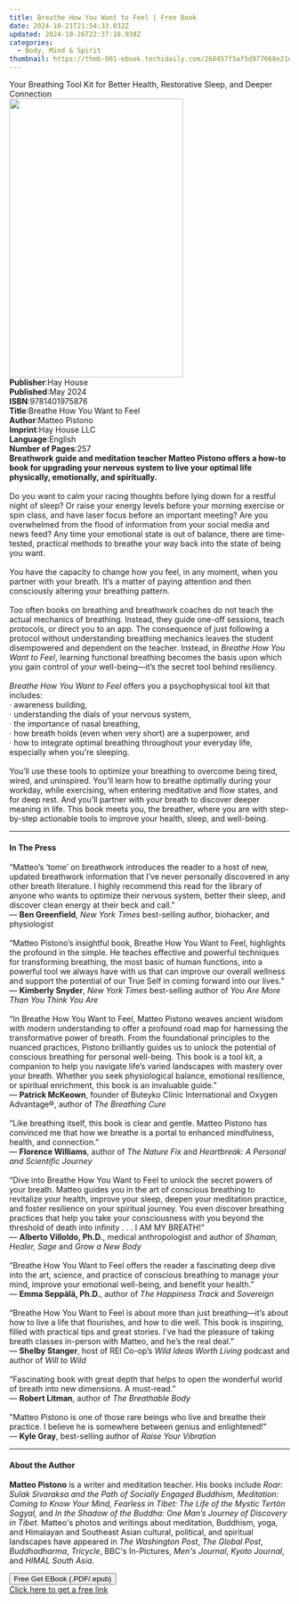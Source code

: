 ```yaml
---
title: Breathe How You Want to Feel | Free Book
date: 2024-10-21T21:54:33.032Z
updated: 2024-10-26T22:37:10.038Z
categories:
  - Body, Mind & Spirit
thumbnail: https://thmb-001-ebook.techidaily.com/268457f5af5d977668e21e0ee4bc4db1f5143655c69df359da6736ab14af2af5.jpg
---
```

<main id="book-container">
  <div class="flex flex-col">
    <div class="book-brief flex-1 py-6 px-4 sm:p-6 md:py-10 md:px-8">
      <!-- brief-->
      <div class="book-brief-main">
        Your Breathing Tool Kit for Better Health, Restorative Sleep, and Deeper
        Connection
      </div>
    </div>
    <div
      class="book-meta-info flex-1 grid gap-4 col-start-1 col-end-3 row-start-1 sm:mb-6 sm:grid-cols-4 lg:gap-6 lg:col-start-2 lg:row-end-6 lg:row-span-6 lg:mb-0"
    >
      <div
        class="book-meta-info-left place-content-center mt-4 p-4 text-sm leading-6 col-start-2 col-span-2 dark:text-slate-400"
      >
        <img
          class="w-full h-500 object-cover rounded-lg sm:h-255 sm:col-span-2 lg:col-span-full"
          src="https://img-001-ebook.techidaily.com/552852b11201a7f53e1f22122b6cdddccb9643174be30abd21fc2052076af915.jpg"
          alt=""
          width="312"
          height="500"
        />
      </div>
      <div
        class="book-meta-info-right mt-2 col-start-1 row-start-2 col-span-3 self-center"
      >
        <!-- meta data  -->
        <div class="flex flex-col px-4 md:px-8">
          <div class="flex-1">
            <strong>Publisher</strong>:<span class="px-2">Hay House</span>
          </div>
          <div class="flex-1">
            <strong>Published</strong>:<span class="px-2">May 2024</span>
          </div>
          <div class="flex-1">
            <strong>ISBN</strong>:<span class="px-2">9781401975876</span>
          </div>
          <div class="flex-1">
            <strong>Title</strong>:<span class="px-2"
              >Breathe How You Want to Feel</span
            >
          </div>
          <div class="flex-1">
            <strong>Author</strong>:<span class="px-2">Matteo Pistono</span>
          </div>
          <div class="flex-1">
            <strong>Imprint</strong>:<span class="px-2">Hay House LLC</span>
          </div>
          <div class="flex-1">
            <strong>Language</strong>:<span class="px-2">English</span>
          </div>
          <div class="flex-1">
            <strong>Number of Pages</strong>:<span class="px-2">257</span>
          </div>
        </div>
      </div>
    </div>
    <div class="book-description flex-1 py-6 px-4 sm:p-6 md:py-10 md:px-8">
      <div class="book-description-main">
        <div accordion-content="" id="description">
          <b
            >Breathwork guide and meditation teacher Matteo Pistono offers a
            how-to book for upgrading your nervous system to live your optimal
            life physically, emotionally, and spiritually.</b
          ><br /><br />Do you want to calm your racing thoughts before lying
          down for a restful night of sleep? Or raise your energy levels before
          your morning exercise or spin class, and have laser focus before an
          important meeting? Are you overwhelmed from the flood of information
          from your social media and news feed? Any time your emotional state is
          out of balance, there are time-tested, practical methods to breathe
          your way back into the state of being you want.<br /><br />You have
          the capacity to change how you feel, in any moment, when you partner
          with your breath. It’s a matter of paying attention and then
          consciously altering your breathing pattern.<br /><br />Too often
          books on breathing and breathwork coaches do not teach the actual
          mechanics of breathing. Instead, they guide one-off sessions, teach
          protocols, or direct you to an app. The consequence of just following
          a protocol without understanding breathing mechanics leaves the
          student disempowered and dependent on the teacher. Instead, in
          <i>Breathe How You Want to Feel</i>, learning functional breathing
          becomes the basis upon which you gain control of your well-being—it’s
          the secret tool behind resiliency.<br /><br /><i
            >Breathe How You Want to Feel</i
          >
          offers you a psychophysical tool kit that includes:<br />· awareness
          building,<br />· understanding the dials of your nervous system,<br />·
          the importance of nasal breathing,<br />· how breath holds (even when
          very short) are a superpower, and<br />· how to integrate optimal
          breathing throughout your everyday life, especially when you're
          sleeping.<br /><br />You’ll use these tools to optimize your breathing
          to overcome being tired, wired, and uninspired. You’ll learn how to
          breathe optimally during your workday, while exercising, when entering
          meditative and flow states, and for deep rest. And you’ll partner with
          your breath to discover deeper meaning in life. This book meets you,
          the breather, where you are with step-by-step actionable tools to
          improve your health, sleep, and well-being.
        </div>
        <div class="accordion-fader"></div>
      </div>
    </div>
    <div class="book-excerpts flex-1 py-6 px-4 sm:p-6 md:py-10 md:px-8">
      <!-- excerpts-->
      <div class="book-excerpts-main">
        <hr />
        <h4 class="placeholder placeholder-heading">
          <span>In The Press</span>
        </h4>
        <p>
          “Matteo’s ‘tome’ on breathwork introduces the reader to a host of new,
          updated breathwork information that I’ve never personally discovered
          in any other breath literature. I highly recommend this read for the
          library of anyone who wants to optimize their nervous system, better
          their sleep, and discover clean energy at their beck and call.”<br />
          — <b>Ben Greenfield</b>, <i>New York Times</i> best-selling author,
          biohacker, and physiologist<br /><br />
          “Matteo Pistono’s insightful book, Breathe How You Want to Feel,
          highlights the profound in the simple. He teaches effective and
          powerful techniques for transforming breathing, the most basic of
          human functions, into a powerful tool we always have with us that can
          improve our overall wellness and support the potential of our True
          Self in coming forward into our lives.”<br />
          — <b>Kimberly Snyder</b>, <i>New York Times</i> best-selling author of
          <i>You Are More Than You Think You Are<br /></i><br />
          “In Breathe How You Want to Feel, Matteo Pistono weaves ancient wisdom
          with modern understanding to offer a profound road map for harnessing
          the transformative power of breath. From the foundational principles
          to the nuanced practices, Pistono brilliantly guides us to unlock the
          potential of conscious breathing for personal well-being. This book is
          a tool kit, a companion to help you navigate life’s varied landscapes
          with mastery over your breath. Whether you seek physiological balance,
          emotional resilience, or spiritual enrichment, this book is an
          invaluable guide.”<br />
          — <b>Patrick McKeown</b>, founder of Buteyko Clinic International and
          Oxygen Advantage®, author of <i>The Breathing Cure<br /></i><br />
          “Like breathing itself, this book is clear and gentle. Matteo Pistono
          has convinced me that how we breathe is a portal to enhanced
          mindfulness, health, and connection.”<br />
          — <b>Florence Williams</b>, author of <i>The Nature Fix</i> and
          <i>Heartbreak: A Personal and Scientific Journey<br /></i><br />
          “Dive into Breathe How You Want to Feel to unlock the secret powers of
          your breath. Matteo guides you in the art of conscious breathing to
          revitalize your health, improve your sleep, deepen your meditation
          practice, and foster resilience on your spiritual journey. You even
          discover breathing practices that help you take your consciousness
          with you beyond the threshold of death into infinity . . . I AM MY
          BREATH!”<br />
          — <b>Alberto Villoldo, Ph.D.</b>, medical anthropologist and author of
          <i>Shaman, Healer, Sage</i> and <i>Grow a New Body<br /> </i><br />
          “Breathe How You Want to Feel offers the reader a fascinating deep
          dive into the art, science, and practice of conscious breathing to
          manage your mind, improve your emotional well-being, and benefit your
          health.”<br />
          — <b>Emma Seppälä, Ph.D.</b>, author of
          <i>The Happiness Track</i> and<i> Sovereign<br /></i><br />
          “Breathe How You Want to Feel is about more than just breathing—it’s
          about how to live a life that flourishes, and how to die well. This
          book is inspiring, filled with practical tips and great stories. I’ve
          had the pleasure of taking breath classes in-person with Matteo, and
          he’s the real deal.”<br />
          — <b>Shelby Stanger</b>, host of REI Co-op’s
          <i>Wild Ideas Worth Living </i>podcast and author of
          <i>Will to Wild<br /></i> <br />
          “Fascinating book with great depth that helps to open the wonderful
          world of breath into new dimensions. A must-read.”<br />
          — <b>Robert Litman</b>, author of <i>The Breathable Body<br /></i
          ><br />
          "Matteo Pistono is one of those rare beings who live and breathe their
          practice. I believe he is somewhere between genius and
          enlightened!"<br />
          — <b>Kyle Gray</b>, best-selling author of <i>Raise Your Vibration</i>
        </p>
      </div>
    </div>
    <div class="book-about-author flex-1 py-6 px-4 sm:p-6 md:py-10 md:px-8">
      <!-- about author-->
      <div class="book-main-author-main">
        <hr />
        <h4 class="placeholder placeholder-heading">
          <span>About the Author</span>
        </h4>
        <p>
          <b>Matteo Pistono</b> is a writer and meditation teacher. His books
          include
          <i
            >Roar: Sulak Sivaraksa and the Path of Socially Engaged Buddhism,
            Meditation: Coming to Know Your Mind, Fearless in Tibet: The Life of
            the Mystic Tertön Sogyal, </i
          >and<i>
            In the Shadow of the Buddha: One Man’s Journey of Discovery in
            Tibet</i
          >. Matteo's photos and writings about meditation, Buddhism, yoga, and
          Himalayan and Southeast Asian cultural, political, and spiritual
          landscapes have appeared in <i>The Washington Post</i>,
          <i>The Global Post</i>, <i>Buddhadharma</i>, <i>Tricycle</i>, BBC's
          In-Pictures, <i>Men's Journal</i>, <i>Kyoto Journal</i>, and
          <i>HIMAL South Asia</i>.
        </p>
      </div>
    </div>
    <div class="book-free-get flex-1 py-6 px-4 sm:p-6 md:py-10 md:px-8">
      <button
        id="btn-free-get"
        class="bg-blue-500 hover:bg-blue-700 text-white font-bold py-2 px-4 rounded"
      >
        Free Get EBook (.PDF/.epub)
      </button>
      <div id="countdown-display" class="px-2 text-lg mt-2"></div>
      <a
        id="free-link"
        class="hidden bg-blue-500 hover:bg-blue-700 text-white font-bold py-2 px-4 rounded"
        href="https://www.ebooks.com/en-us/book/211032893/breathe-how-you-want-to-feel/matteo-pistono/"
        target="_blank"
        >Click here to get a free link</a
      >
    </div>
    <script>
      let countdownTime = 0;
      let countdownInterval = null;
      document
        .getElementById('btn-free-get')
        .addEventListener('click', startCountdown);
      function startCountdown() {
        countdownTime = new Date().getTime() + 60000 * 3;
        countdownInterval = setInterval(updateCountdown, 1000);
        document.getElementById('btn-free-get').disabled = true;
        document
          .getElementById('btn-free-get')
          .classList.add('bg-gray-500', 'cursor-not-allowed');
      }
      function updateCountdown() {
        let currentTime = new Date().getTime();
        let timeLeft = countdownTime - currentTime;
        let secondsLeft = Math.floor(timeLeft / 1000);
        document.getElementById('countdown-display').innerHTML =
          `Remaining time: ${secondsLeft} seconds.`;
        if (secondsLeft <= 0) {
          clearInterval(countdownInterval);
          document.getElementById('btn-free-get').classList.add('hidden');
          document.getElementById('free-link').classList.remove('hidden');
          document.getElementById('countdown-display').innerHTML = '';
        }
      }
    </script>
  </div>
</main>

<ins class="adsbygoogle"
      style="display:block"
      data-ad-client="ca-pub-7571918770474297"
      data-ad-slot="8358498916"
      data-ad-format="auto"
      data-full-width-responsive="true"></ins>
    